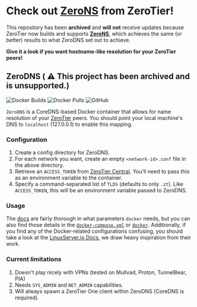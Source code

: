 # Check out [ZeroNS][zerons] from ZeroTier!

This repository has been **archived** and **will not** receive updates because
ZeroTier now builds and supports [**ZeroNS**][zerons], which achieves the same
(or better) results to what ZeroDNS set out to achieve.


**Give it a look if you want hostname-like resolution for your ZeroTier peers!**


[zerons]: https://github.com/zerotier/zeronsd

## ZeroDNS ( :warning: This project has been archived and is unsupported.)

![Docker Builds](https://github.com/ionlights/zerodns/workflows/Docker%20Builds/badge.svg)
![Docker Pulls](https://img.shields.io/docker/pulls/jmuchovej/zerodns)
![GitHub](https://img.shields.io/github/license/jmuchovej/zerodns)


`ZeroDNS` is a CoreDNS-based Docker container that allows for name resolution
of your [ZeroTier][zt] peers.
You should point your local machine's DNS to `localhost` (127.0.0.1) to enable
this mapping.

### Configuration

1. Create a config directory for ZeroDNS.
2. For each network you want, create an empty `<network-id>.conf` file in the
   above directory.
3. Retrieve an `ACCESS_TOKEN` from [ZeroTier Central][myzt]. You'll need to pass
   this as an environment variable to the container.
4. Specify a command-separated list of `TLDS` (defaults to only `.zt`). Like
   `ACCESS_TOKEN`, this will be an environment variable passed to ZeroDNS.

### Usage

The [docs][docs] are fairly thorough in what parameters `docker` needs, but you
can also find those details in the [`docker-compose.yml`][compose] or
[`docker`][docker]. Additionally, if you find any of the Docker-related
configurations confusing, you should take a look at the
[LinuxServer.io Docs][lsio-docs], we draw heavy inspiration from their work.

### Current limitations

1. Doesn't play nicely with VPNs (tested on Mullvad, Proton, TunnelBear, PIA)
2. Needs `SYS_ADMIN` and `NET_ADMIN` capabilities.
3. Will always spawn a ZeroTier One client within ZeroDNS (CoreDNS is required).

[zt]: https://zerotier.com/
[myzt]: https://my.zerotier.com/
[docs]: https://john.muchovej.com/docs/zerodns/configuration/
[docker]: blob/main/docs/examples/docker.sh
[compose]: blob/main/docs/examples/docker-compose.yml
[lsio-docs]: https://docs.linuxserver.io/
